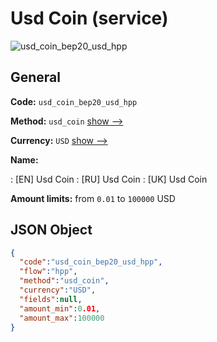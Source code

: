 
# Usd Coin (service) 
![usd_coin_bep20_usd_hpp](https://static.openfintech.io/payment_methods/usd_coin_bep20_usd_hpp/logo.svg?w=400&c=v0.59.26#w200)  

## General 
 
**Code:** `usd_coin_bep20_usd_hpp` 
 
**Method:** `usd_coin` 
 [show -->](/payment-methods/usd_coin/) 
 
**Currency:** `USD` [show -->](/currencies/USD/) 
 
**Name:** 
 
:	[EN] Usd Coin 
:	[RU] Usd Coin 
:	[UK] Usd Coin 
 
**Amount limits:** from `0.01` to `100000` USD 

## JSON Object 

```json
{
  "code":"usd_coin_bep20_usd_hpp",
  "flow":"hpp",
  "method":"usd_coin",
  "currency":"USD",
  "fields":null,
  "amount_min":0.01,
  "amount_max":100000
}
```  
